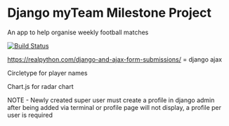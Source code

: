 # Django myTeam Milestone Project

An app to help organise weekly football matches

[![Build Status](https://travis-ci.org/ebaymademepoor/django_milestone_project_myTeam.svg?branch=master)](https://travis-ci.org/ebaymademepoor/django_milestone_project_myTeam)




https://realpython.com/django-and-ajax-form-submissions/ = django ajax

Circletype for player names

Chart.js for radar chart

NOTE - Newly created super user must create a profile in django admin after being added via terminal or profile page will not display, a profile per user is required